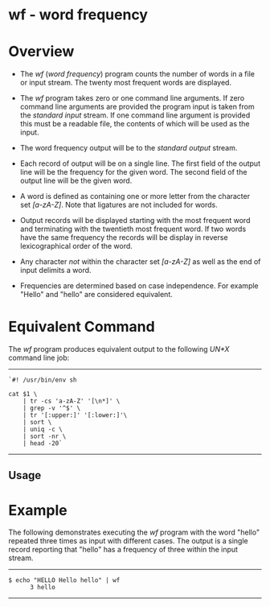 wf - word frequency
===================

# Overview

* The *wf* (_word frequency_) program counts the number of words in a
file or input stream.  The twenty most frequent words are displayed.

* The *wf* program takes zero or one command line arguments.  If zero
command line arguments are provided the program input is taken from the
_standard input_ stream.  If one command line argument is provided this
must be a readable file, the contents of which will be used as the input.

* The word frequency output will be to the _standard output_ stream.

* Each record of output will be on a single line.  The first field of
the output line will be the frequency for the given word.  The second
field of the output line will be the given word.

* A word is defined as containing one or more letter from the character
set _[a-zA-Z]_.  Note that ligatures are not included for words.

* Output records will be displayed starting with the most frequent word
and terminating with the twentieth most frequent word.  If two words have
the same frequency the records will be display in reverse lexicographical
order of the word.

* Any character *not* within the character set _[a-zA-Z]_ as well as
the end of input delimits a word.

* Frequencies are determined based on case independence.  For example
"Hello" and "hello" are considered equivalent.

# Equivalent Command

The *wf* program produces equivalent output to the following _UN*X_ command
line job:

---

```shell
`#! /usr/bin/env sh

cat $1 \
    | tr -cs 'a-zA-Z' '[\n*]' \
    | grep -v '^$' \
    | tr '[:upper:]' '[:lower:]'\
    | sort \
    | uniq -c \
    | sort -nr \
    | head -20`
```

---

Usage
-----

# Example

The following demonstrates executing the *wf* program with the word
"hello" repeated three times as input with different cases.  The output
is a single record reporting that "hello" has a frequency of three within
the input stream.

---

```shell
$ echo "HELLO Hello hello" | wf
      3 hello
```

---
